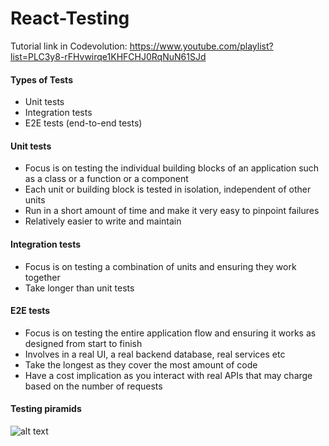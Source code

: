 # React-Testing

Tutorial link in Codevolution: https://www.youtube.com/playlist?list=PLC3y8-rFHvwirqe1KHFCHJ0RqNuN61SJd

#### Types of Tests

- Unit tests
- Integration tests
- E2E tests (end-to-end tests)

#### Unit tests

- Focus is on testing the individual building blocks of an application such as a class or a function or a component
- Each unit or building block is tested in isolation, independent of other units
- Run in a short amount of time and make it very easy to pinpoint failures
- Relatively easier to write and maintain

#### Integration tests

- Focus is on testing a combination of units and ensuring they work together
- Take longer than unit tests

#### E2E tests

- Focus is on testing the entire application flow and ensuring it works as designed from start to finish
- Involves in a real UI, a real backend database, real services etc
- Take the longest as they cover the most amount of code
- Have a cost implication as you interact with real APIs that may charge based on the number of requests

#### Testing piramids

![alt text](https://raw.githubusercontent.com/RakhmatullohR/React-Testing/RTT/03-Types_of_Tests/assets/imgs/Testing%20pyramid.png)
